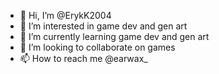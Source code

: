 - 👋 Hi, I’m @ErykK2004
- 👀 I’m interested in game dev and gen art
- 🌱 I’m currently learning game dev and gen art
- 💞️ I’m looking to collaborate on games
- 📫 How to reach me @earwax_

<!---
ErykK2004/ErykK2004 is a ✨ special ✨ repository because its `README.md` (this file) appears on your GitHub profile.
You can click the Preview link to take a look at your changes.
--->
